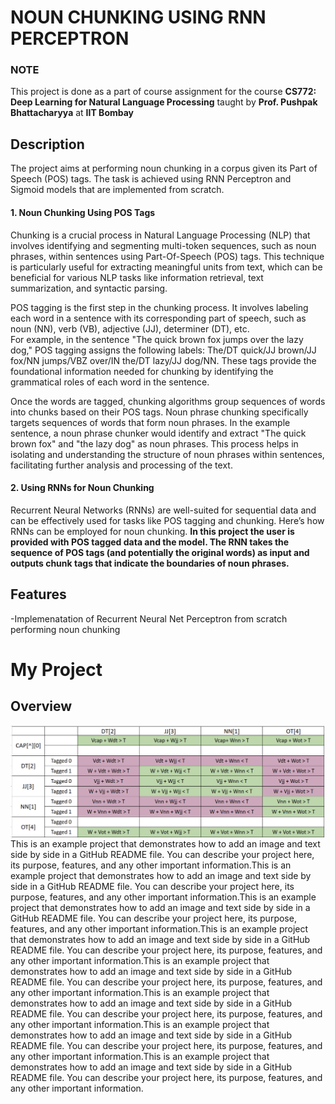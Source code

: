 # NOUN CHUNKING USING RNN PERCEPTRON

### NOTE
This project is done as a part of course assignment for the course __CS772: Deep Learning for Natural Language Processing__ taught by __Prof. Pushpak Bhattacharyya__ at __IIT Bombay__

## Description

The project aims at performing noun chunking in a corpus given its Part of Speech (POS) tags. The task is achieved using RNN Perceptron and Sigmoid models that are implemented from scratch.

#### 1. Noun Chunking Using POS Tags
Chunking is a crucial process in Natural Language Processing (NLP) that involves identifying and segmenting multi-token sequences, such as noun phrases, within sentences using Part-Of-Speech (POS) tags. This technique is particularly useful for extracting meaningful units from text, which can be beneficial for various NLP tasks like information retrieval, text summarization, and syntactic parsing.

POS tagging is the first step in the chunking process. It involves labeling each word in a sentence with its corresponding part of speech, such as noun (NN), verb (VB), adjective (JJ), determiner (DT), etc.<br>
For example, in the sentence "The quick brown fox jumps over the lazy dog," POS tagging assigns the following labels: The/DT quick/JJ brown/JJ fox/NN jumps/VBZ over/IN the/DT lazy/JJ dog/NN. These tags provide the foundational information needed for chunking by identifying the grammatical roles of each word in the sentence.

Once the words are tagged, chunking algorithms group sequences of words into chunks based on their POS tags. Noun phrase chunking specifically targets sequences of words that form noun phrases. In the example sentence, a noun phrase chunker would identify and extract "The quick brown fox" and "the lazy dog" as noun phrases. This process helps in isolating and understanding the structure of noun phrases within sentences, facilitating further analysis and processing of the text.

#### 2. Using RNNs for Noun Chunking
Recurrent Neural Networks (RNNs) are well-suited for sequential data and can be effectively used for tasks like POS tagging and chunking. Here’s how RNNs can be employed for noun chunking. __In this project the user is provided with POS tagged data and the model. The RNN takes the sequence of POS tags (and potentially the original words) as input and outputs chunk tags that indicate the boundaries of noun phrases.__


 
## Features
-Implemenatation of Recurrent Neural Net Perceptron from scratch performing noun chunking

# My Project

## Overview

<p align="left">
  <img src="https://github.com/adityapande1/rnn-perceptron/blob/main/media/all_conditions.png" alt="Project Logo" style="float: left; margin-right: 10px;" />
  This is an example project that demonstrates how to add an image and text side by side in a GitHub README file. You can describe your project here, its purpose, features, and any other important information.This is an example project that demonstrates how to add an image and text side by side in a GitHub README file. You can describe your project here, its purpose, features, and any other important information.This is an example project that demonstrates how to add an image and text side by side in a GitHub README file. You can describe your project here, its purpose, features, and any other important information.This is an example project that demonstrates how to add an image and text side by side in a GitHub README file. You can describe your project here, its purpose, features, and any other important information.This is an example project that demonstrates how to add an image and text side by side in a GitHub README file. You can describe your project here, its purpose, features, and any other important information.This is an example project that demonstrates how to add an image and text side by side in a GitHub README file. You can describe your project here, its purpose, features, and any other important information.This is an example project that demonstrates how to add an image and text side by side in a GitHub README file. You can describe your project here, its purpose, features, and any other important information.This is an example project that demonstrates how to add an image and text side by side in a GitHub README file. You can describe your project here, its purpose, features, and any other important information.
</p>